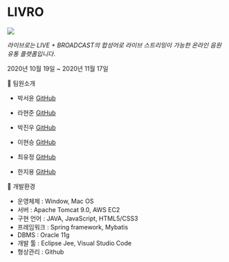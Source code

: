 # LIVRO


<img src="https://user-images.githubusercontent.com/63403699/99145137-6f196680-26af-11eb-8077-d8bf18a93986.gif">

*라이브로는 LIVE + BROADCAST의 합성어로 라이브 스트리밍이 가능한 온라인 음원 유통 플랫폼입니다*.

2020년 10월 19일 ~ 2020년 11월 17일


📍 팀원소개
- 박서윤 [GitHub](https://github.com/pionari) 

- 라현준 [GitHub](https://github.com/la-Hyun-Jun)

- 박진우 [GitHub](https://github.com/ParkJinWoo1)

- 이현승 [GitHub](https://github.com/LHSEUNGG)

- 최유정 [GitHub](https://github.com/LIEBEALLES)

- 한지용 [GitHub](https://github.com/gcancer)


📍 개발환경
- 운영체제 : Window, Mac OS
- 서버 : Apache Tomcat 9.0, AWS EC2
- 구현 언어 : JAVA, JavaScript, HTML5/CSS3
- 프레임워크 : Spring framework, Mybatis
- DBMS : Oracle 11g
- 개발 툴 : Eclipse Jee, Visual Studio Code
- 형상관리 : Github
